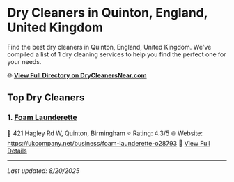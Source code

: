 # Dry Cleaners in Quinton, England, United Kingdom

Find the best dry cleaners in Quinton, England, United Kingdom. We've compiled a list of 1 dry cleaning services to help you find the perfect one for your needs.

🌐 **[View Full Directory on DryCleanersNear.com](https://drycleanersnear.com/city/United%20Kingdom/England/Quinton)**

## Top Dry Cleaners

### 1. [Foam Launderette](https://drycleanersnear.com/dryCleaner/68994ecf3a581657721ff4be/foam-launderette)
📍 421 Hagley Rd W, Quinton, Birmingham
⭐ Rating: 4.3/5
🌐 Website: https://ukcompany.net/business/foam-launderette-o28793
🔗 [View Full Details](https://drycleanersnear.com/dryCleaner/68994ecf3a581657721ff4be/foam-launderette)


---

*Last updated: 8/20/2025*
